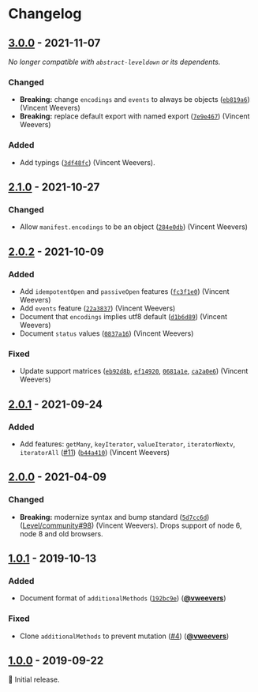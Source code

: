 # Changelog

## [3.0.0] - 2021-11-07

_No longer compatible with `abstract-leveldown` or its dependents._

### Changed

- **Breaking:** change `encodings` and `events` to always be objects ([`eb819a6`](https://github.com/Level/supports/commit/eb819a6)) (Vincent Weevers)
- **Breaking:** replace default export with named export ([`7e9e467`](https://github.com/Level/supports/commit/7e9e467)) (Vincent Weevers)

### Added

- Add typings ([`3df48fc`](https://github.com/Level/supports/commit/3df48fc)) (Vincent Weevers).

## [2.1.0] - 2021-10-27

### Changed

- Allow `manifest.encodings` to be an object ([`284e0db`](https://github.com/Level/supports/commit/284e0db)) (Vincent Weevers)

## [2.0.2] - 2021-10-09

### Added

- Add `idempotentOpen` and `passiveOpen` features ([`fc3f1e0`](https://github.com/Level/supports/commit/fc3f1e0)) (Vincent Weevers)
- Add `events` feature ([`22a3837`](https://github.com/Level/supports/commit/22a3837)) (Vincent Weevers)
- Document that `encodings` implies utf8 default ([`d1b6d89`](https://github.com/Level/supports/commit/d1b6d89)) (Vincent Weevers)
- Document `status` values ([`0837a16`](https://github.com/Level/supports/commit/0837a16)) (Vincent Weevers)

### Fixed

- Update support matrices ([`eb92d8b`](https://github.com/Level/supports/commit/eb92d8b), [`ef14920`](https://github.com/Level/supports/commit/ef14920), [`0681a1e`](https://github.com/Level/supports/commit/0681a1e), [`ca2a0e6`](https://github.com/Level/supports/commit/ca2a0e6)) (Vincent Weevers)

## [2.0.1] - 2021-09-24

### Added

- Add features: `getMany`, `keyIterator`, `valueIterator`, `iteratorNextv`, `iteratorAll` ([#11](https://github.com/Level/supports/issues/11)) ([`b44a410`](https://github.com/Level/supports/commit/b44a410)) (Vincent Weevers)

## [2.0.0] - 2021-04-09

### Changed

- **Breaking:** modernize syntax and bump standard ([`5d7cc6d`](https://github.com/Level/supports/commit/5d7cc6d)) ([Level/community#98](https://github.com/Level/community/issues/98)) (Vincent Weevers). Drops support of node 6, node 8 and old browsers.

## [1.0.1] - 2019-10-13

### Added

- Document format of `additionalMethods` ([`192bc9e`](https://github.com/Level/supports/commit/192bc9e)) ([**@vweevers**](https://github.com/vweevers))

### Fixed

- Clone `additionalMethods` to prevent mutation ([#4](https://github.com/Level/supports/issues/4)) ([**@vweevers**](https://github.com/vweevers))

## [1.0.0] - 2019-09-22

:seedling: Initial release.

[3.0.0]: https://github.com/Level/supports/releases/tag/v3.0.0

[2.1.0]: https://github.com/Level/supports/releases/tag/v2.1.0

[2.0.2]: https://github.com/Level/supports/releases/tag/v2.0.2

[2.0.1]: https://github.com/Level/supports/releases/tag/v2.0.1

[2.0.0]: https://github.com/Level/supports/releases/tag/v2.0.0

[1.0.1]: https://github.com/Level/supports/releases/tag/v1.0.1

[1.0.0]: https://github.com/Level/supports/releases/tag/v1.0.0
